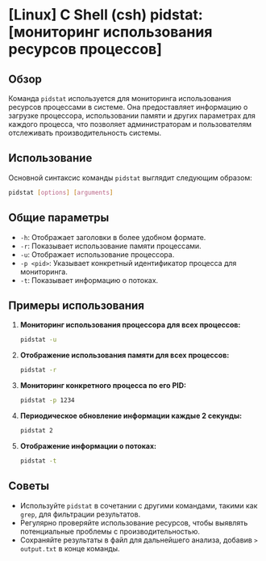 # [Linux] C Shell (csh) pidstat: [мониторинг использования ресурсов процессов]

## Обзор
Команда `pidstat` используется для мониторинга использования ресурсов процессами в системе. Она предоставляет информацию о загрузке процессора, использовании памяти и других параметрах для каждого процесса, что позволяет администраторам и пользователям отслеживать производительность системы.

## Использование
Основной синтаксис команды `pidstat` выглядит следующим образом:

```bash
pidstat [options] [arguments]
```

## Общие параметры
- `-h`: Отображает заголовки в более удобном формате.
- `-r`: Показывает использование памяти процессами.
- `-u`: Отображает использование процессора.
- `-p <pid>`: Указывает конкретный идентификатор процесса для мониторинга.
- `-t`: Показывает информацию о потоках.

## Примеры использования
1. **Мониторинг использования процессора для всех процессов:**
   ```bash
   pidstat -u
   ```

2. **Отображение использования памяти для всех процессов:**
   ```bash
   pidstat -r
   ```

3. **Мониторинг конкретного процесса по его PID:**
   ```bash
   pidstat -p 1234
   ```

4. **Периодическое обновление информации каждые 2 секунды:**
   ```bash
   pidstat 2
   ```

5. **Отображение информации о потоках:**
   ```bash
   pidstat -t
   ```

## Советы
- Используйте `pidstat` в сочетании с другими командами, такими как `grep`, для фильтрации результатов.
- Регулярно проверяйте использование ресурсов, чтобы выявлять потенциальные проблемы с производительностью.
- Сохраняйте результаты в файл для дальнейшего анализа, добавив `> output.txt` в конце команды.